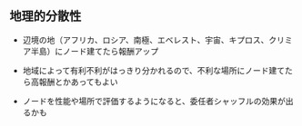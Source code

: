 ## 地理的分散性

- 辺境の地（アフリカ、ロシア、南極、エベレスト、宇宙、キプロス、クリミア半島）にノード建てたら報酬アップ

- 地域によって有利不利がはっきり分かれるので、不利な場所にノード建てたら高報酬とかあってもよい

- ノードを性能や場所で評価するようになると、委任者シャッフルの効果が出るかも
